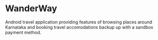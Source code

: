 # WanderWay
Android travel application providing features of browsing places around Karnataka
and booking travel accomodations backup up with a sandbox payment method.
